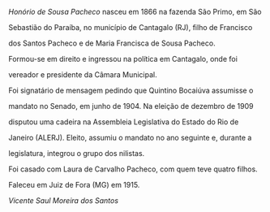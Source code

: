 

*Honório de Sousa Pacheco* nasceu em 1866 na fazenda São Primo, em São

Sebastião do Paraíba, no município de Cantagalo (RJ), filho de Francisco

dos Santos Pacheco e de Maria Francisca de Sousa Pacheco.



Formou-se em direito e ingressou na política em Cantagalo, onde foi

vereador e presidente da Câmara Municipal.



Foi signatário de mensagem pedindo que Quintino Bocaiúva assumisse o

mandato no Senado, em junho de 1904. Na eleição de dezembro de 1909

disputou uma cadeira na Assembleia Legislativa do Estado do Rio de

Janeiro (ALERJ). Eleito, assumiu o mandato no ano seguinte e, durante a

legislatura, integrou o grupo dos nilistas.



Foi casado com Laura de Carvalho Pacheco, com quem teve quatro filhos.



Faleceu em Juiz de Fora (MG) em 1915.



*Vicente Saul Moreira dos Santos*



